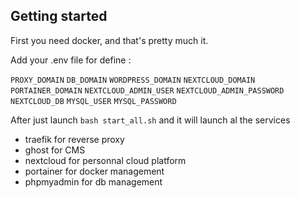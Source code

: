 ## Getting started
First you need docker, and that's pretty much it. 

Add your .env file for define :

`PROXY_DOMAIN`
`DB_DOMAIN`
`WORDPRESS_DOMAIN`
`NEXTCLOUD_DOMAIN`
`PORTAINER_DOMAIN`
`NEXTCLOUD_ADMIN_USER`
`NEXTCLOUD_ADMIN_PASSWORD`
`NEXTCLOUD_DB`
`MYSQL_USER`
`MYSQL_PASSWORD`


After just launch `bash start_all.sh` and it will launch al the services

- traefik for reverse proxy
- ghost for CMS
- nextcloud for personnal cloud platform
- portainer for docker management
- phpmyadmin for db management